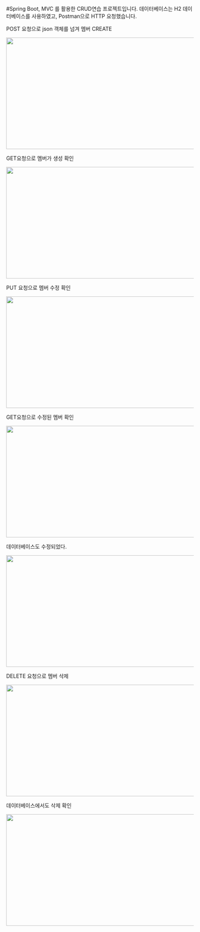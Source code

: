 #Spring Boot, MVC 를 활용한 CRUD연습 프로젝트입니다.
데이터베이스는 H2 데이터베이스를 사용하였고, Postman으로 HTTP 요청했습니다.


POST 요청으로 json 객체를 넘겨 멤버 CREATE

<img src="https://velog.velcdn.com/images/park_youngho/post/e202f96a-bcda-41d3-afac-8225399d2fd6/image.png"  width="600" height="300"/>


GET요청으로 멤버가 생성 확인

<img src="https://velog.velcdn.com/images/park_youngho/post/45e4d78f-7c7d-4ad9-8aeb-1dc6d91e649b/image.png"  width="600" height="300"/>


PUT 요청으로 멤버 수정 확인

<img src="https://velog.velcdn.com/images/park_youngho/post/dd6f2016-56c9-4962-a72c-523da27ed28b/image.png"  width="600" height="300"/>


GET요청으로 수정된 멤버 확인

<img src="https://velog.velcdn.com/images/park_youngho/post/ebb9cf12-9778-4880-b09d-da569482a554/image.png"  width="600" height="300"/>

데이터베이스도 수정되었다.

<img src="https://velog.velcdn.com/images/park_youngho/post/4c6d14cf-b3b2-405f-ba86-70a545295019/image.png"  width="600" height="300"/>

DELETE 요청으로 멤버 삭제

<img src="https://velog.velcdn.com/images/park_youngho/post/eda0d315-9afa-40d5-9b90-3ec31897b995/image.png"  width="600" height="300"/>

데이터베이스에서도 삭제 확인

<img src="https://velog.velcdn.com/images/park_youngho/post/d83a762c-c017-415d-b805-e21f7501f921/image.png"  width="600" height="300"/>
